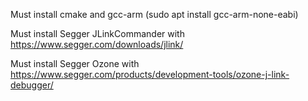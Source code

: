 Must install cmake and gcc-arm (sudo apt install gcc-arm-none-eabi)

Must install Segger JLinkCommander with https://www.segger.com/downloads/jlink/

Must install Segger Ozone with https://www.segger.com/products/development-tools/ozone-j-link-debugger/